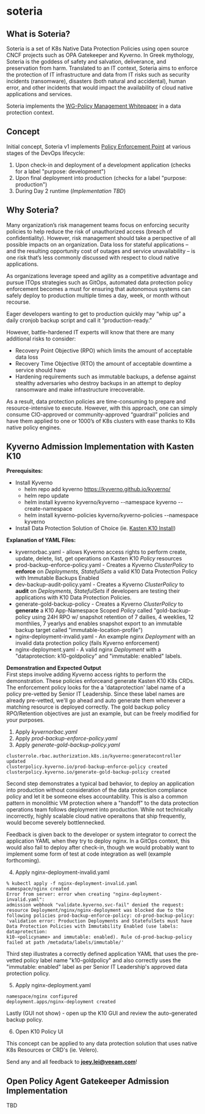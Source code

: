 # soteria

## What is Soteria?
  
Soteria is a set of K8s Native Data Protection Policies using open source CNCF projects such as OPA Gatekeeper and Kyverno.  In Greek mythology, Soteria is the goddess of safety and salvation, deliverance, and preservation from harm. Translated to an IT context, Soteria aims to enforce the protection of IT infrastructure and data from IT risks such as security incidents (ransomware), disasters (both natural and accidental), human error, and other incidents that would impact the availability of cloud native applications and services.  
  
Soteria implements the [WG-Policy Management Whitepaper](https://github.com/kubernetes/community/blob/c61508a8651fcb49036188410becc36a3750217b/sig-security/policy/kubernetes-policy-management.md) in a data protection context.
  
## Concept
Initial concept, Soteria v1 implements [Policy Enforcement Point](https://github.com/kubernetes/community/blob/c61508a8651fcb49036188410becc36a3750217b/sig-security/policy/kubernetes-policy-management.md) at various stages of the DevOps lifecycle: 
1. Upon check-in and deployment of a development application (checks for a label "purpose: development")
2. Upon final deployment into production (checks for a label "purpose: production")
3. During Day 2 runtime (_Implementation TBD_)

## Why Soteria?
Many organization’s risk management teams focus on enforcing security policies to help reduce the risk of unauthorized access (breach of confidentiality). However, risk management should take a perspective of all possible impacts on an organization. Data loss for stateful applications – and the resulting opportunity cost of outages and service unavailability – is one risk that’s less commonly discussed with respect to cloud native applications.  

As organizations leverage speed and agility as a competitive advantage and pursue ITOps strategies such as GitOps, automated data protection policy enforcement becomes a must for ensuring that autonomous systems can safely deploy to production multiple times a day, week, or month without recourse.

Eager developers wanting to get to production quickly may “whip up” a daily cronjob backup script and call it “production-ready.” 

However, battle-hardened IT experts will know that there are many additional risks to consider:
- Recovery Point Objective (RPO) which limits the amount of acceptable data loss
- Recovery Time Objective (RTO) the amount of acceptable downtime a service should have
- Hardening requirements such as immutable backups, a defense against stealthy adversaries who destroy backups in an attempt to deploy ransomware and make infrastructure irrecoverable.

As a result, data protection policies are time-consuming to prepare and resource-intensive to execute. However, with this approach, one can simply consume CIO-approved or community-approved “guardrail” policies and have them applied to one or 1000’s of K8s clusters with ease thanks to K8s native policy engines.


## Kyverno Admission Implementation with Kasten K10
**Prerequisites:** 
- Install Kyverno
  - helm repo add kyverno https://kyverno.github.io/kyverno/
  - helm repo update
  - helm install kyverno kyverno/kyverno --namespace kyverno --create-namespace
  - helm install kyverno-policies kyverno/kyverno-policies --namespace kyverno
- Install Data Protection Solution of Choice (ie. [Kasten K10 Install](https://docs.kasten.io/latest/install/install.html))

**Explanation of YAML Files:**  
- kyvernorbac.yaml - allows Kyverno access rights to perform create, update, delete, list, get operations on Kasten K10 _Policy_ resources
- prod-backup-enforce-policy.yaml - Creates a Kyverno _ClusterPolicy_ to **enforce** on _Deployments, StatefulSets_ a valid K10 Data Protection Policy with Immutable Backups Enabled
- dev-backup-audit-policy.yaml - Creates a Kyverno _ClusterPolicy_ to **audit** on _Deployments, StatefulSets_ if developers are testing their applications with K10 Data Protection Policies.
- generate-gold-backup-policy - Creates a Kyverno _ClusterPolicy_ to **generate** a K10 App-Namespace Scoped _Policy_ called "gold-backup-policy using 24H RPO w/ snapshot retention of 7 dailies, 4 weeklies, 12 monthlies, 7 yearlys and enables snapshot export to an immutable backup target called "immutable-location-profile")
- nginx-deployment-invalid.yaml - An example nginx _Deployment_ with an invalid data protection policy (fails Kyverno enforcement)
- nginx-deployment.yaml - A valid nginx _Deployment_ with a "dataprotection: k10-goldpolicy" and "immutable: enabled" labels.  

**Demonstration and Expected Output**  
First steps involve adding Kyverno access rights to perform the demonstration. These policies enforceand generate Kasten K10 K8s CRDs. The enforcement policy looks for the a 'dataprotection' label name of a policy pre-vetted by Senior IT Leadership.  Since these label names are already pre-vetted, we'll go ahead and auto generate them whenever a matching resource is deployed correctly.  The gold backup policy RPO/Retention objectives are just an example, but can be freely modified for your purposes.
1. Apply _kyvernorbac.yaml_ 
2. Apply _prod-backup-enforce-policy.yaml_
3. Apply _generate-gold-backup-policy.yaml_

```
clusterrole.rbac.authorization.k8s.io/kyverno:generatecontroller updated
clusterpolicy.kyverno.io/prod-backup-enforce-policy created
clusterpolicy.kyverno.io/generate-gold-backup-policy created
```

Second step demonstrates a typical bad behavior, to deploy an application into production without consideration of the data protection compliance policy and let it be someone elses accountability.  This is also a common pattern in monolithic VM protection where a "handoff" to the data protection operations team follows deployment into production. While not technically incorrectly, highly scalable cloud native operaitons that ship frequently, would become severely bottlennecked.  

Feedback is given back to the developer or system integrator to correct the application YAML when they try to deploy nginx. In a GitOps context, this would also fail to deploy after check-in, though we would probably want to implement some form of test at code integration as well (example forthcoming).

4. Apply nginx-deployment-invalid.yaml

```
% kubectl apply -f nginx-deployment-invalid.yaml 
namespace/nginx created
Error from server: error when creating "nginx-deployment-invalid.yaml": 
admission webhook "validate.kyverno.svc-fail" denied the request: 
resource Deployment/nginx/nginx-deployment was blocked due to the 
following policies prod-backup-enforce-policy: cd-prod-backup-policy: 
'validation error: Production Deployments and StatefulSets must have 
Data Protection Policies with Immutability Enabled (use labels: dataprotection:
k10-<policyname> and immutable: enabled). Rule cd-prod-backup-policy 
failed at path /metadata/labels/immutable/'
```
Third step illustrates a correctly defined application YAML that uses the pre-vetted policy label name "k10-goldpolicy" and also correctly uses the "immutable: enabled" label as per Senior IT Leadership's approved data protection policy.

5. Apply nginx-deployment.yaml

```
namespace/nginx configured
deployment.apps/nginx-deployment created
```
Lastly (GUI not show) - open up the K10 GUI and review the auto-generated backup policy.

6. Open K10 Policy UI

This concept can be applied to any data protection solution that uses native K8s Resources or CRD's (ie. Velero).

Send any and all feedback to **joey.lei@veeam.com**!

## Open Policy Agent Gatekeeper Admission Implementation
TBD 
